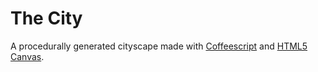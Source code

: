 The City
========

A procedurally generated cityscape made with [Coffeescript](http://coffeescript.org/) and [HTML5 Canvas](https://developer.mozilla.org/en-US/docs/HTML/Canvas).